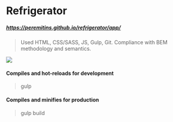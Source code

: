 # Refrigerator
##### https://peremitins.github.io/refrigerator/app/

> Used HTML, CSS/SASS, JS, Gulp, Git.
> Compliance with BEM methodology and semantics.

[![](https://github.com/peremitins/refrigerator/blob/main/screen.jpg)](https://peremitins.github.io/refrigerator/app/)

#### Compiles and hot-reloads for development
> gulp

#### Compiles and minifies for production
> gulp build



